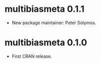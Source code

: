 # multibiasmeta 0.1.1

* New package maintainer: Peter Solymos.

# multibiasmeta 0.1.0

* First CRAN release.
